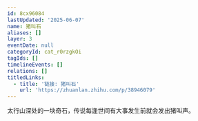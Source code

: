 ```yaml
---
id: 8cx96084
lastUpdated: '2025-06-07'
name: 猪叫石
aliases: []
layer: 3
eventDate: null
categoryId: cat_r0rzgkOi
tagIds: []
timelineEvents: []
relations: []
titledLinks:
  - title: '链接: 猪叫石'
    url: 'https://zhuanlan.zhihu.com/p/38946079'
---
```

太行山深处的一块奇石，传说每逢世间有大事发生前就会发出猪叫声。

